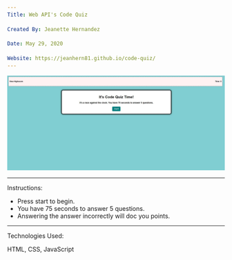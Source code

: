 ```yaml
---
Title: Web API's Code Quiz

Created By: Jeanette Hernandez

Date: May 29, 2020

Website: https://jeanhern81.github.io/code-quiz/
---
```


![Screenshot](assets/images/screenshot.JPG)

---
Instructions:

- Press start to begin.
- You have 75 seconds to answer 5 questions.
- Answering the answer incorrectly will doc  you points. 

---
Technologies Used:

HTML, CSS, JavaScript